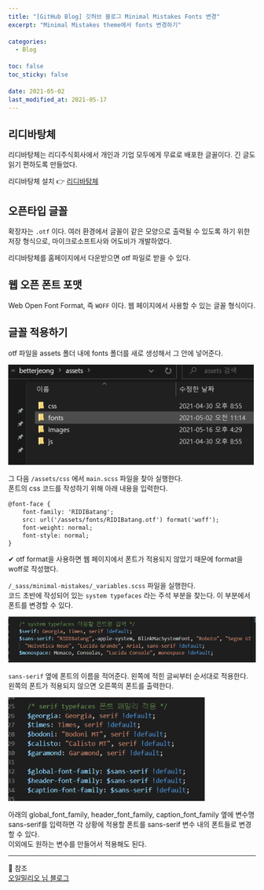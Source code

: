 ```yaml
---
title: "[GitHub Blog] 깃허브 블로그 Minimal Mistakes Fonts 변경"
excerpt: "Minimal Mistakes theme에서 fonts 변경하기"

categories:
  - Blog

toc: false
toc_sticky: false

date: 2021-05-02
last_modified_at: 2021-05-17
---  
```


## 리디바탕체  
리디바탕체는 리디주식회사에서 개인과 기업 모두에게 무료로 배포한 글꼴이다. 긴 글도 읽기 편하도록 만들었다.  

리디바탕체 설치 👉 [리디바탕체](https://www.ridicorp.com/ridibatang/)  

## 오픈타입 글꼴  
확장자는 `.otf` 이다. 여러 환경에서 글꼴이 같은 모양으로 출력될 수 있도록 하기 위한 저장 형식으로, 마이크로소프트사와 어도비가 개발하였다.  

리디바탕체를 홈페이지에서 다운받으면 otf 파일로 받을 수 있다.  

## 웹 오픈 폰트 포맷  
Web Open Font Format, 즉 `WOFF` 이다. 웹 페이지에서 사용할 수 있는 글꼴 형식이다.  

## 글꼴 적용하기  
otf 파일을 assets 폴더 내에 fonts 폴더를 새로 생성해서 그 안에 넣어준다.  

<img src="/assets/images/21050201/fonts.png" width="500">  

그 다음 `/assets/css` 에서 `main.scss` 파일을 찾아 실행한다.  
폰트의 css 코드를 작성하기 위해 아래 내용을 입력한다.  

    @font-face {
        font-family: 'RIDIBatang';
        src: url('/assets/fonts/RIDIBatang.otf') format('woff');
        font-weight: normal;
        font-style: normal;
    }

✔ otf format을 사용하면 웹 페이지에서 폰트가 적용되지 않았기 때문에 format을 woff로 작성했다.  

`/_sass/minimal-mistakes/_variables.scss` 파일을 실행한다.  
코드 초반에 작성되어 있는 `system typefaces` 라는 주석 부분을 찾는다. 이 부분에서 폰트를 변경할 수 있다.  

<img src="/assets/images/21050201/typefaces.png" width="600">  

`sans-serif` 옆에 폰트의 이름을 적어준다. 왼쪽에 적힌 글씨부터 순서대로 적용한다. 왼쪽의 폰트가 적용되지 않으면 오른쪽의 폰트를 출력한다.  

<img src="/assets/images/21050201/seriftypefaces.png" width="400">  

아래의 global_font_family, header_font_family, caption_font_family 옆에 변수명 sans-serif를 입력하면 각 상황에 적용할 폰트를 sans-serif 변수 내의 폰트들로 변경할 수 있다.  
이외에도 원하는 변수를 만들어서 적용해도 된다.  

------
📝 참조  
[오일밀리오 님 블로그](https://oilmlio.com/blog/Change-the-GitHub-Blog-Font-RIDIBatang/)  